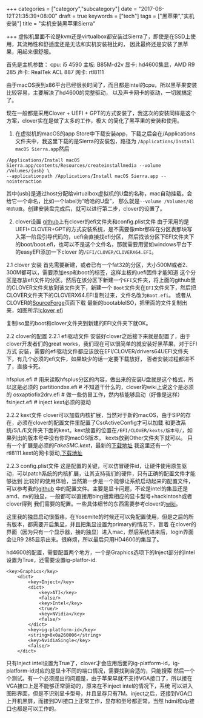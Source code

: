 +++
categories = ["category","subcategory"]
date = "2017-06-12T21:35:39+08:00"
draft = true
keywords = ["tech"]
tags = ["黑苹果","实机安装"]
title = "实机安装黑苹果Sierra"

+++
虚拟机里面不论是kvm还是virtualbox都安装过Sierra了，即使是在SSD上使用，其流畅性和舒适度还是无法和实机安装相比的，
因此最终还是安装了黑苹果，用起来很舒服。

首先是主机参数：
cpu:       i5 4590
主板:      B85M-d2v
显卡:      hd4600集显，AMD R9 285
声卡:      RealTek ACL 887
网卡:      rtl8111

由于macOS换到x86平台已经很长时间了，而且都是intel的cpu，所以黑苹果安装比较容易，主要解决了hd4600的完整驱动，
以及声卡网卡的驱动，一切就搞定了。

现在一般都是采用Clover + UEFI + GPT的方式安装了，我这次的安装同样是这个方案，clover实在是做了太多的工作，极大
的简化了黑苹果的安装和使用。

1. 在虚拟机的macOS的app Store中下载安装app，下载之后会在/Applications文件夹中，我这里下载的是Sierra的安装包，路径为
`/Applications/Install macOS Sierra.app`然后
```
/Applications/Install macOS Sierra.app/contents/Resources/createinstallmedia --volume /Volumes/{usb} \
--applicationpath /Applications/Install macOS Sierra.app --nointeraction
```
其中{usb}是通过host分配给virtualbox虚拟机的U盘的名称，mac自动挂载，会给它一个命名，比如一个label为“哈哈的U盘”，
那么就是`--volume /Volumes/哈哈的U盘`。创建安装盘完成后，就可以进行第二步，clover的设置了。

2. clover设置
[github](https://github.com/linuxhenhao/hackintosh)上有clover的efi文件夹和config.plist文件
由于采用的是UEFI+CLOVER+GPT的方式安装系统，是不需要像mbr那样在分区表那块写入第一阶段引导代码的，uefi会直接找efi分区，
然后找该分区下EFI文件夹下的boot/boot.efi，也可以不是这个文件名，那就需要用譬如windows平台下的easyEFI添加一下clover
的`/EFI/CLOVER/CLOVERX64.EFI`。

2.1 clover 安装
首先需要新建，或者已有一个fat32的分区，大小500M或者2、300M都可以，需要添加esp和boot的标签，这样主板的uefi固件才能知道
这个分区是存放efi文件的分区。然后在该分区下新建一个`EFI`文件夹，将上面的github里的CLOVER文件夹放到该文件夹下，新建一个
`Boot`文件夹在`EFI`文件夹下，然后把CLOVER文件夹下的CLOVERX64.EFI复制过来，文件名改为`Boot.efi`。
或者从CLOVER的[SourceForge](https://sourceforge.net/projects/cloverefiboot/files/Bootable_ISO/)页面下载
最新的bootableISO，把里面的文件复制出来，如图所示[!clover efi](/images/bootableEFIClover.png)

复制iso里的boot和clover文件夹到新建的EFI文件夹下就OK。

2.2 clover的配置
2.2.1 efi驱动文件
安装好clover之后接下来就是配置了，由于clover开发者们的great works，我们现在可以很简单的就安装好黑苹果，对于EFI方式
安装，需要的efi驱动文件都应该放在EFI/CLOVER/drivers64UEFI文件夹下，有几个必须的efi文件，如果缺少的话一定要下载放好，
否者安装过程都进不了，直接卡死。

hfsplus.efi  # 用来读取hfsplus分区的内容，做出来的安装U盘就是这个格式，所以这是必须的
partitiondxe.efi  # 不知道干什么的，clover的wiki上说这个是必须的
osxaptiofix2drv.efi  # 做一些仿冒工作，然内核能够启动（好像是这样）
fsinject.efi  # inject kext必须的驱动

2.2.2 kext文件
clover可以加载内核扩展，当然对于新的macOS，由于SIP的存在，必须在clover的配置文件里配置了CsrActiveConfig才可以加载
和更改系统/S/L/E文件夹下面的kext。kext放置的位置在`/EFI/CLOVER/kexts/版本号/`，如果列出的版本号中没有你的macOS版本，
kexts放到Other文件夹下就可以。
只有一个扩展是必须的*FakeSMC.kext*，最新的[下载地址](https://bitbucket.org/RehabMan/os-x-fakesmc-kozlek/downloads/)
我这里还有一个rtl8111.kext的网卡驱动,[下载地址](https://bitbucket.org/RehabMan/os-x-realtek-network/downloads/)

2.2.3 config.plist文件
这是配置的关键，可以仿冒硬件id，让硬件使用原生驱动，可以patch系统的内核扩展，让其支持我们的硬件，只有正确的配置文件才能够达到
比较好的使用体验，当然第一步是一个能够让系统启动起来的配置文件，可以参考我的[github](https://github.com/linuxhenhao/hackintosh)
中的配置文件。主要是显卡问题，不论是intel的集显还是amd、nv的独显，一般都可以直接用bing搜索相应的显卡型号+hackintosh或者clover得到
我们需要的配置。一些具体细节的东西需要参考clover的[wiki](https://clover-wiki.zetam.org/Configuration)。

这里我的独显启动很蛋疼，在Yosemite的时候还可以免配置使用，但是之后的所有版本，都需要开启集显，并且把集显设置为primary的情况下，盲着
在clover的界面（因为只有一个显示器，接的独显）进入mac，然后系统进来后，login界面会让R9 285显示出来。很麻烦，所以最后只用HD4600的集显了。

hd4600的配置，需要配置两个地方，一个是Graphics选项下的Inject部分的Intel设置为True，还需要设置ig-platfor-id.
```
<key>Graphics</key>
	<dict>
		<key>Inject</key>
		<dict>
			<key>ATI</key>
			<false/>
			<key>Intel</key>
			<true/>
			<key>NVidia</key>
			<false/>
		</dict>
		<key>ig-platform-id</key>
		<string>0x0a260006</string>
		<key>NvidiaSingle</key>
		<false/>
	</dict>
```
只有Inject intel设置为True了，clover才会应用后面的ig-platform-id，ig-platform-id对应的是显卡不同的端口情况，需要找到合适的，只能搜索
然后一个个测试。有一个必须提出的问题是，由于苹果早就不支持VGA接口了，所以接在VGA接口上是不能够正常驱动的，原来在不inject intel的情况下，系统
可以进入图形界面，但是不识别显卡型号，并且显存只有7M。inject之后，还接到VGA口上开机黑屏，而接到DVI接口上正常工作，显存和型号都正常。当然
hdmi和dp接口也都是可以工作的。
<!--more-->
